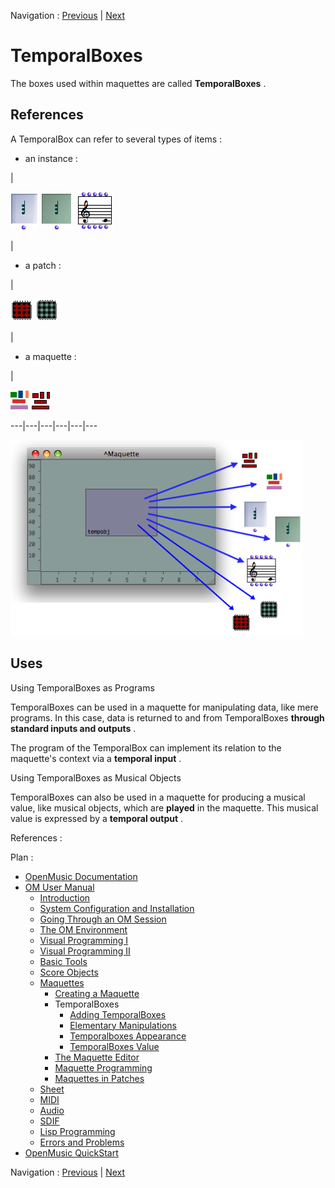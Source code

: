 Navigation : [Previous](Maquette "page précédente\(Creating a
Maquette\)") | [Next](AddingTempbox "Next\(Adding
TemporalBoxes\)")

# TemporalBoxes

The boxes used within maquettes are called  **TemporalBoxes** .

## References

A TemporalBox can refer to several types of items :

  * an instance : 

|

![](../res/glob_icon.png) ![](../res/inst_icon.png)
![](../res/factory_icon.png)

|

  * a patch : 

|

![](../res/patcred_icon.png) ![](../res/patchblue_icon.png)

|

  * a maquette : 

|

![](../res/maq2_icon.png) ![](../res/maq4_icon.png)  
  
---|---|---|---|---|---  
  
![](../res/maqobj.png)

## Uses

Using TemporalBoxes as Programs

TemporalBoxes can be used in a maquette for manipulating data, like mere
programs. In this case, data is returned to and from TemporalBoxes  **through
standard inputs and outputs** .

The program of the TemporalBox can implement its relation to the maquette's
context via a  **temporal input** .

Using TemporalBoxes as Musical Objects

TemporalBoxes can also be used in a maquette for producing a musical value,
like musical objects, which are **played** in the maquette. This musical value
is expressed by a  **temporal output** .

References :

Plan :

  * [OpenMusic Documentation](OM-Documentation)
  * [OM User Manual](OM-User-Manual)
    * [Introduction](00-Sommaire)
    * [System Configuration and Installation](Installation)
    * [Going Through an OM Session](Goingthrough)
    * [The OM Environment](Environment)
    * [Visual Programming I](BasicVisualProgramming)
    * [Visual Programming II](AdvancedVisualProgramming)
    * [Basic Tools](BasicObjects)
    * [Score Objects](ScoreObjects)
    * [Maquettes](Maquettes)
      * [Creating a Maquette](Maquette)
      * TemporalBoxes
        * [Adding TemporalBoxes](AddingTempbox)
        * [Elementary Manipulations](elementary)
        * [Temporalboxes Appearance](Appearance)
        * [TemporalBoxes Value](TempValues)
      * [The Maquette Editor](Editor)
      * [Maquette Programming](Programming%20Maquette)
      * [Maquettes in Patches](Maquettes%20in%20Patches)
    * [Sheet](Sheet)
    * [MIDI](MIDI)
    * [Audio](Audio)
    * [SDIF](SDIF)
    * [Lisp Programming](Lisp)
    * [Errors and Problems](errors)
  * [OpenMusic QuickStart](QuickStart-Chapters)

Navigation : [Previous](Maquette "page précédente\(Creating a
Maquette\)") | [Next](AddingTempbox "Next\(Adding
TemporalBoxes\)")

